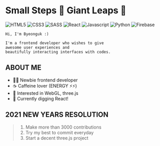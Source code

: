 # Small Steps 🦶 Giant Leaps 🚀

![HTML5](https://img.shields.io/badge/HTML5-E34F26?style=for-the-badge&logo=html5&logoColor=white)
![CSS3](https://img.shields.io/badge/CSS3-1572B6?style=for-the-badge&logo=css3&logoColor=white)
![SASS](https://img.shields.io/badge/SASS-CC6699?style=for-the-badge&logo=sass&logoColor=white)
![React](https://img.shields.io/badge/React-61DAFB?style=for-the-badge&logo=react&logoColor=black)
![Javascript](https://img.shields.io/badge/JavaScript-F7DF1E?style=for-the-badge&logo=javascript&logoColor=black)
![Python](https://img.shields.io/badge/Python-14354C?style=for-the-badge&logo=python&logoColor=white)
![Firebase](https://img.shields.io/badge/Firebase-FFCA28?style=for-the-badge&logo=firebase&logoColor=black)
<!-- ![Typescript](https://img.shields.io/badge/TypeScript-3178C6?style=for-the-badge&logo=typescript&logoColor=white) -->


```
Hi, I'm Byeonguk :)

I'm a frontend developer who wishes to give
awesome user experiences and 
beautifully interacting interfaces with codes.
```

## ABOUT ME
* 👨‍💻 Newbie frontend developer
* ☕️ Caffeine lover (ENERGY ⚡️⚡️)
* 🚀 Interested in WebGL, three.js
* 🌱 Currently digging React!


## 2021 NEW YEARS RESOLUTION
> 1. Make more than 3000 contributions
> 2. Try my best to commit everyday
> 3. Start a decent three.js project
